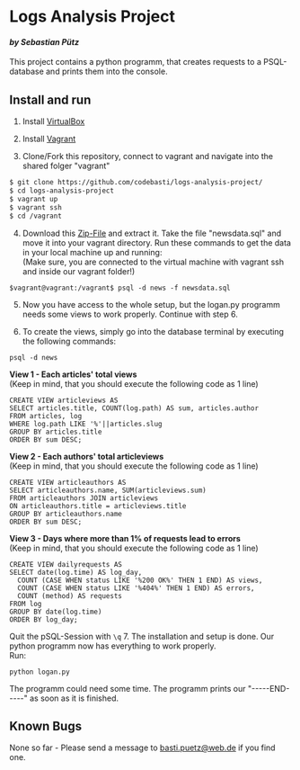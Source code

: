 # Logs Analysis Project
#### _by Sebastian Pütz_
This project contains a python programm, that creates requests to a PSQL-database and prints them into the console.

## Install and run

1. Install [VirtualBox](virtualbox.com)

2. Install [Vagrant](vagrantup.com)

3. Clone/Fork this repository, connect to vagrant and navigate into the shared
folger "vagrant"
```sh
$ git clone https://github.com/codebasti/logs-analysis-project/
$ cd logs-analysis-project
$ vagrant up
$ vagrant ssh
$ cd /vagrant
```

4. Download this [Zip-File](https://d17h27t6h515a5.cloudfront.net/topher/2016/August/57b5f748_newsdata/newsdata.zip)
and extract it. Take the file "newsdata.sql" and move it into your vagrant directory.
Run these commands to get the data in your local machine up and running:   
(Make sure, you are connected to the virtual machine with vagrant ssh and
inside our vagrant folder!)
```
$vagrant@vagrant:/vagrant$ psql -d news -f newsdata.sql
```

5. Now you have access to the whole setup, but the logan.py programm needs some views to work properly.
Continue with step 6.

6. To create the views, simply go into the database terminal by executing the
following commands:
```
psql -d news
```
**View 1 - Each articles' total views**  
(Keep in mind, that you should execute the following code as 1 line)
```
CREATE VIEW articleviews AS
SELECT articles.title, COUNT(log.path) AS sum, articles.author
FROM articles, log
WHERE log.path LIKE '%'||articles.slug
GROUP BY articles.title
ORDER BY sum DESC;
```
**View 2 - Each authors' total articleviews**  
(Keep in mind, that you should execute the following code as 1 line)
```
CREATE VIEW articleauthors AS
SELECT articleauthors.name, SUM(articleviews.sum)
FROM articleauthors JOIN articleviews
ON articleauthors.title = articleviews.title
GROUP BY articleauthors.name
ORDER BY sum DESC;
```
**View 3 - Days where more than 1% of requests lead to errors**  
(Keep in mind, that you should execute the following code as 1 line)
```
CREATE VIEW dailyrequests AS
SELECT date(log.time) AS log_day,
  COUNT (CASE WHEN status LIKE '%200 OK%' THEN 1 END) AS views,
  COUNT (CASE WHEN status LIKE '%404%' THEN 1 END) AS errors,
  COUNT (method) AS requests
FROM log
GROUP BY date(log.time)
ORDER BY log_day;
```
Quit the pSQL-Session with ```\q```
7. The installation and setup is done. Our python programm now has everything to work properly.   
Run:
```
python logan.py
```
The programm could need some time. The programm prints our "-----END-----" as soon as
it is finished.

## Known Bugs
None so far - Please send a message to basti.puetz@web.de if you find one.
